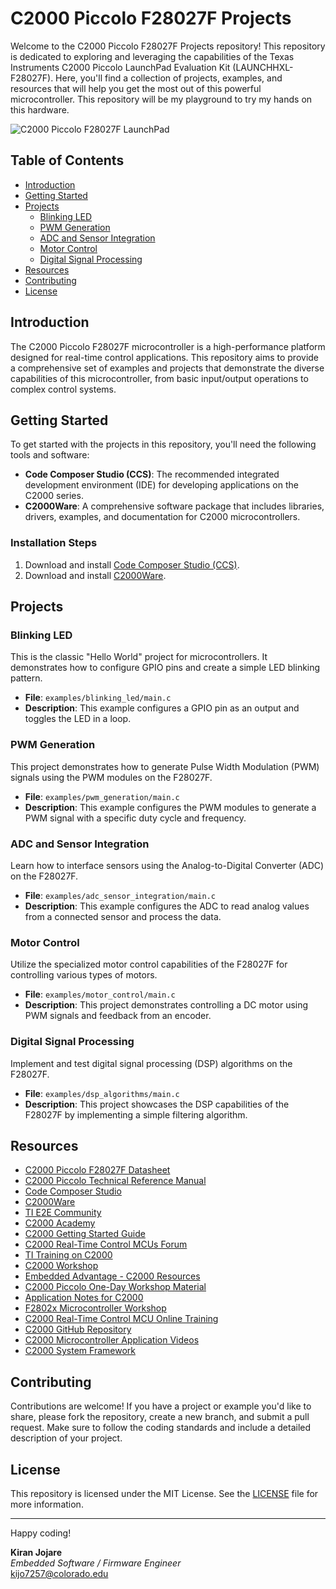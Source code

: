 # C2000 Piccolo F28027F Projects

Welcome to the C2000 Piccolo F28027F Projects repository! This repository is dedicated to exploring and leveraging the capabilities of the Texas Instruments C2000 Piccolo LaunchPad Evaluation Kit (LAUNCHHXL-F28027F). Here, you'll find a collection of projects, examples, and resources that will help you get the most out of this powerful microcontroller. This repository will be my playground to try my hands on this hardware.

![C2000 Piccolo F28027F LaunchPad](https://www.ti.com/medias/sys_master/images/images/hea/h1d/8796566487070/launchxl-f28027f.jpg)

## Table of Contents
- [Introduction](#introduction)
- [Getting Started](#getting-started)
- [Projects](#projects)
  - [Blinking LED](#blinking-led)
  - [PWM Generation](#pwm-generation)
  - [ADC and Sensor Integration](#adc-and-sensor-integration)
  - [Motor Control](#motor-control)
  - [Digital Signal Processing](#digital-signal-processing)
- [Resources](#resources)
- [Contributing](#contributing)
- [License](#license)

## Introduction
The C2000 Piccolo F28027F microcontroller is a high-performance platform designed for real-time control applications. This repository aims to provide a comprehensive set of examples and projects that demonstrate the diverse capabilities of this microcontroller, from basic input/output operations to complex control systems.

## Getting Started
To get started with the projects in this repository, you'll need the following tools and software:
- **Code Composer Studio (CCS)**: The recommended integrated development environment (IDE) for developing applications on the C2000 series.
- **C2000Ware**: A comprehensive software package that includes libraries, drivers, examples, and documentation for C2000 microcontrollers.

### Installation Steps
1. Download and install [Code Composer Studio (CCS)](https://www.ti.com/tool/CCSTUDIO).
2. Download and install [C2000Ware](https://www.ti.com/tool/C2000WARE).

## Projects

### Blinking LED
This is the classic "Hello World" project for microcontrollers. It demonstrates how to configure GPIO pins and create a simple LED blinking pattern.
- **File**: `examples/blinking_led/main.c`
- **Description**: This example configures a GPIO pin as an output and toggles the LED in a loop.

### PWM Generation
This project demonstrates how to generate Pulse Width Modulation (PWM) signals using the PWM modules on the F28027F.
- **File**: `examples/pwm_generation/main.c`
- **Description**: This example configures the PWM modules to generate a PWM signal with a specific duty cycle and frequency.

### ADC and Sensor Integration
Learn how to interface sensors using the Analog-to-Digital Converter (ADC) on the F28027F.
- **File**: `examples/adc_sensor_integration/main.c`
- **Description**: This example configures the ADC to read analog values from a connected sensor and process the data.

### Motor Control
Utilize the specialized motor control capabilities of the F28027F for controlling various types of motors.
- **File**: `examples/motor_control/main.c`
- **Description**: This project demonstrates controlling a DC motor using PWM signals and feedback from an encoder.

### Digital Signal Processing
Implement and test digital signal processing (DSP) algorithms on the F28027F.
- **File**: `examples/dsp_algorithms/main.c`
- **Description**: This project showcases the DSP capabilities of the F28027F by implementing a simple filtering algorithm.

## Resources
- [C2000 Piccolo F28027F Datasheet](https://www.ti.com/lit/ds/symlink/tms320f28027.pdf)
- [C2000 Piccolo Technical Reference Manual](https://www.ti.com/lit/ug/spruh18g/spruh18g.pdf)
- [Code Composer Studio](https://www.ti.com/tool/CCSTUDIO)
- [C2000Ware](https://www.ti.com/tool/C2000WARE)
- [TI E2E Community](https://e2e.ti.com/)
- [C2000 Academy](https://dev.ti.com/tirex/explore/node?node=ACVoMPn4X0iwIj0-VfT0HQ__FUz-xrs__LATEST)
- [C2000 Getting Started Guide](https://www.ti.com/lit/an/spracg5/spracg5.pdf)
- [C2000 Real-Time Control MCUs Forum](https://e2e.ti.com/support/microcontrollers/c2000/f/171)
- [TI Training on C2000](https://training.ti.com/c2000-real-time-mcus)
- [C2000 Workshop](https://software-dl.ti.com/trainingTTO/trainingTTO_public_sw/C2000%20Piccolo%20One-Day%20Workshop.pdf)
- [Embedded Advantage - C2000 Resources](https://www.embeddedadvantage.com/c2000)
- [C2000 Piccolo One-Day Workshop Material](https://software-dl.ti.com/trainingTTO/trainingTTO_public_sw/C2000%20Piccolo%20One-Day%20Workshop.zip)
- [Application Notes for C2000](https://www.ti.com/microcontrollers-mcus-processors/microcontrollers/c2000-real-time-control-mcus/products.html#p2794=F28027&view=appnotes)
- [F2802x Microcontroller Workshop](http://processors.wiki.ti.com/images/c/c7/F2802x_Microcontroller_Workshop.pdf)
- [C2000 Real-Time Control MCU Online Training](https://training.ti.com/c2000-real-time-mcus?context=1137707-1137705)
- [C2000 GitHub Repository](https://github.com/TexasInstruments/c2000ware)
- [C2000 Microcontroller Application Videos](https://www.youtube.com/playlist?list=PLISmVLHAZbTOgUeZb-0dd1ecM4p0T5r-b)
- [C2000 System Framework](https://www.ti.com/tool/C2000-SYSFW)

## Contributing
Contributions are welcome! If you have a project or example you'd like to share, please fork the repository, create a new branch, and submit a pull request. Make sure to follow the coding standards and include a detailed description of your project.

## License
This repository is licensed under the MIT License. See the [LICENSE](LICENSE) file for more information.

---

Happy coding!

**Kiran Jojare**  
*Embedded Software / Firmware Engineer*  
kijo7257@colorado.edu
